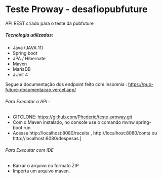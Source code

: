 # Teste Proway - desafiopubfuture

API REST criado para o teste da pubfuture

##### Tecnologia utilizadas:
- Java (JAVA 11)
- Spring boot
- JPA / Hibernate
- Maven
- MariaDB
- JUnit 4 


Segue a documentação dos endpoint feito com Insomnia : https://pub-future-documentacao.vercel.app/

###### Para Executar a API :
- GITCLONE: https://github.com/Phederic/teste-proway.git
- Com o Maven instalado, no console use o comando mvnw spring-boot:run
- Acesse http://localhost:8080/receita , http://localhost:8080/conta ou http://localhost:8080/despesas.]

###### Para Executar com IDE
- Baixar o arquivo no formato ZIP
- Importa um arquivo maven.

